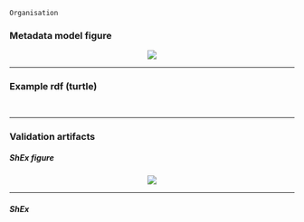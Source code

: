 ```
Organisation
```

### Metadata model figure

<p align="center"> 
    <a href="../images/turtle/dataset.png" target="_blank">
        <img src="../images/turtle/resource.png"> 
    </a>
</p>


***

### Example rdf (turtle)

```ttl


```

***

### Validation artifacts

##### ShEx figure

<p align="center"> 
    <a href="../images/shex/dataset.png" target="_blank">
        <img src="../images/shex/resource.png"> 
    </a>
</p>

***
##### ShEx

``` ShEx

```
